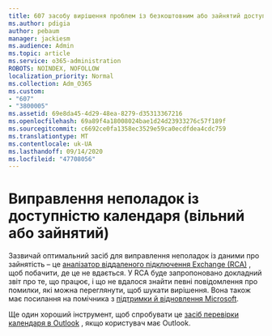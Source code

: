 ```yaml
---
title: 607 засобу вирішення проблем із безкоштовним або зайнятий доступом
ms.author: pdigia
author: pebaum
manager: jackiesm
ms.audience: Admin
ms.topic: article
ms.service: o365-administration
ROBOTS: NOINDEX, NOFOLLOW
localization_priority: Normal
ms.collection: Adm_O365
ms.custom:
- "607"
- "3800005"
ms.assetid: 69e8da45-4d29-48ea-8279-d35313367216
ms.openlocfilehash: 69a89f4a18008024bae1d24d23933276c57f189f
ms.sourcegitcommit: c6692ce0fa1358ec3529e59ca0ecdfdea4cdc759
ms.translationtype: MT
ms.contentlocale: uk-UA
ms.lasthandoff: 09/14/2020
ms.locfileid: "47708056"
---
```

# <a name="troubleshooting-steps-for-calendar-availability-freebusy"></a>Виправлення неполадок із доступністю календаря (вільний або зайнятий)

Зазвичай оптимальний засіб для виправлення неполадок із даними про зайнятість – це [аналізатор віддаленого підключення Exchange (RCA)](https://testconnectivity.microsoft.com/Default.aspx?testId=freeBusy) , щоб побачити, де це не вдається. У RCA буде запропоновано докладний звіт про те, що працює, і що не вдалося знайти певні повідомлення про помилки, які можна переглянути, щоб шукати вирішення. Вона також має посилання на помічника з [підтримки й відновлення Microsoft](https://diagnostics.office.com/).

Ще один хороший інструмент, щоб спробувати це [засіб перевірки календаря в Outlook](https://www.microsoft.com/download/details.aspx?id=28786) , якщо користувач має Outlook.
